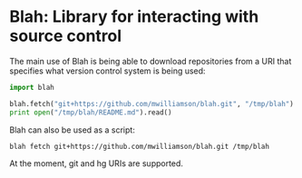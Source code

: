 # Blah: Library for interacting with source control

The main use of Blah is being able to download repositories from a URI that
specifies what version control system is being used:

```python
import blah

blah.fetch("git+https://github.com/mwilliamson/blah.git", "/tmp/blah")
print open("/tmp/blah/README.md").read()
```

Blah can also be used as a script:

```
blah fetch git+https://github.com/mwilliamson/blah.git /tmp/blah
```

At the moment, git and hg URIs are supported.
